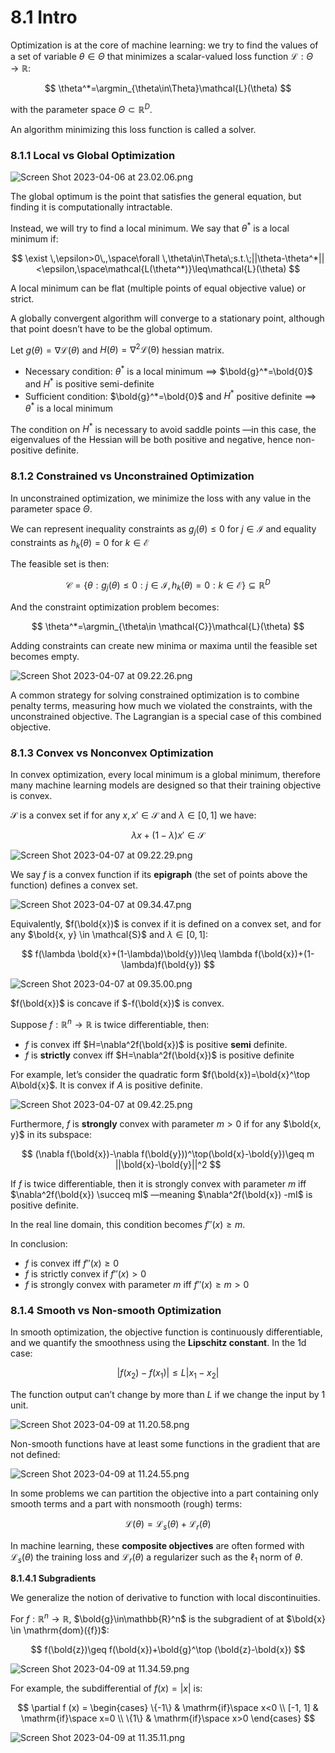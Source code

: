 # 8.1 Intro

Optimization is at the core of machine learning: we try to find the values of a set of variable $\theta \in \Theta$ that minimizes a scalar-valued loss function $\mathcal{L}:\Theta\rightarrow \mathbb{R}$:

$$
\theta^*=\argmin_{\theta\in\Theta}\mathcal{L}(\theta)
$$

with the parameter space $\Theta\subset\mathbb{R}^D$.

An algorithm minimizing this loss function is called a solver.

### 8.1.1 Local vs Global Optimization

![Screen Shot 2023-04-06 at 23.02.06.png](./Screen_Shot_2023-04-06_at_23.02.06.png)

The global optimum is the point that satisfies the general equation, but finding it is computationally intractable.

Instead, we will try to find a local minimum. We say that $\theta^*$ is a local minimum if:

$$
\exist \,\epsilon>0\,,\space\forall \,\theta\in\Theta\;s.t.\;||\theta-\theta^*||<\epsilon,\space\mathcal{L(\theta^*)}\leq\mathcal{L}(\theta)
$$

A local minimum can be flat (multiple points of equal objective value) or strict.

A globally convergent algorithm will converge to a stationary point, although that point doesn’t have to be the global optimum.

Let $g(\theta)=\nabla \mathcal{L}(\theta)$  and $H(\theta)=\nabla^2\mathcal{L(\theta)}$ hessian matrix. 

- Necessary condition:  $\theta^*$ is a local minimum $\implies$ $\bold{g}^*=\bold{0}$ and $H^*$ is positive semi-definite
- Sufficient condition: $\bold{g}^*=\bold{0}$ and $H^*$ positive definite $\implies$ $\theta^*$ is a local minimum

The condition on $H^*$ is necessary to avoid saddle points —in this case, the eigenvalues of the Hessian will be both positive and negative, hence non-positive definite. 

### 8.1.2 Constrained vs Unconstrained Optimization

In unconstrained optimization, we minimize the loss with any value in the parameter space $\Theta$.

We can represent inequality constraints as $g_j(\theta)\leq 0$ for $j\in \mathcal{I}$ and equality constraints as $h_k(\theta)=0$ for $k\in \mathcal{E}$

The feasible set is then:

$$
\mathcal{C}=\{\theta:g_j(\theta)\leq 0:j\in\mathcal{I},h_k(\theta)=0:k\in\mathcal{E}\}\subseteq \mathbb{R}^D
$$

And the constraint optimization problem becomes:

$$
\theta^*=\argmin_{\theta\in \mathcal{C}}\mathcal{L}(\theta)
$$

Adding constraints can create new minima or maxima until the feasible set becomes empty.

![Screen Shot 2023-04-07 at 09.22.26.png](./Screen_Shot_2023-04-07_at_09.22.26.png)

A common strategy for solving constrained optimization is to combine penalty terms, measuring how much we violated the constraints, with the unconstrained objective. The Lagrangian is a special case of this combined objective.

### 8.1.3 Convex vs Nonconvex Optimization

In convex optimization, every local minimum is a global minimum, therefore many machine learning models are designed so that their training objective is convex.

$\mathcal{S}$ is a convex set if for any $x, x' \in \mathcal{S}$ and $\lambda\in[0, 1]$ we have:

$$
\lambda x+(1-\lambda)x' \in \mathcal{S}
$$

![Screen Shot 2023-04-07 at 09.22.29.png](./Screen_Shot_2023-04-07_at_09.22.29.png)

We say $f$ is a convex function if its **epigraph** (the set of points above the function) defines a convex set.

![Screen Shot 2023-04-07 at 09.34.47.png](./Screen_Shot_2023-04-07_at_09.34.47.png)

Equivalently, $f(\bold{x})$ is convex if it is defined on a convex set, and for any $\bold{x, y} \in \mathcal{S}$ and $\lambda\in[0,1]$:

$$
f(\lambda \bold{x}+(1-\lambda)\bold{y})\leq \lambda f(\bold{x})+(1-\lambda)f(\bold{y})
$$

![Screen Shot 2023-04-07 at 09.35.00.png](./Screen_Shot_2023-04-07_at_09.35.00.png)

$f(\bold{x})$ is concave if $-f(\bold{x})$  is convex.

Suppose $f:\mathbb{R}^n \rightarrow \mathbb{R}$ is twice differentiable, then:

- $f$ is convex iff $H=\nabla^2f(\bold{x})$ is positive **semi** definite.
- $f$ is **strictly** convex iff $H=\nabla^2f(\bold{x})$ is positive definite

  

For example, let’s consider the quadratic form $f(\bold{x})=\bold{x}^\top A\bold{x}$. It is convex if $A$ is positive definite.

![Screen Shot 2023-04-07 at 09.42.25.png](./Screen_Shot_2023-04-07_at_09.42.25.png)

Furthermore, $f$ is **strongly** convex with parameter $m>0$ if for any $\bold{x, y}$ in its subspace:

$$
(\nabla f(\bold{x})-\nabla f(\bold{y}))^\top(\bold{x}-\bold{y})\geq m ||\bold{x}-\bold{y}||^2
$$

If $f$ is twice differentiable, then it is strongly convex with parameter $m$ iff $\nabla^2f(\bold{x}) \succeq mI$ —meaning $\nabla^2f(\bold{x}) -mI$  is positive definite.

In the real line domain, this condition becomes $f''(x)\geq m$.

In conclusion:

- $f$ is convex iff $f''(x)\geq0$
- $f$ is strictly convex if $f''(x)>0$
- $f$ is strongly convex with parameter $m$ iff $f''(x)\geq m>0$

### 8.1.4 Smooth vs Non-smooth Optimization

In smooth optimization, the objective function is continuously differentiable, and we quantify the smoothness using the **Lipschitz constant**. In the 1d case:

$$
|f(x_2)-f(x_1)|\leq L |x_1-x_2|
$$

The function output can’t change by more than $L$ if we change the input by $1$ unit.

![Screen Shot 2023-04-09 at 11.20.58.png](./Screen_Shot_2023-04-09_at_11.20.58.png)

Non-smooth functions have at least some functions in the gradient that are not defined:

![Screen Shot 2023-04-09 at 11.24.55.png](./Screen_Shot_2023-04-09_at_11.24.55.png)

In some problems we can partition the objective into a part containing only smooth terms and a part with nonsmooth (rough) terms:

$$
\mathcal{L}(\theta)=\mathcal{L}_s(\theta)+\mathcal{L}_r(\theta)
$$

In machine learning, these **composite objectives** are often formed with $\mathcal{L}_s(\theta)$ the training loss and $\mathcal{L}_r(\theta)$ a regularizer such as the $\ell_1$ norm of $\theta$.

**8.1.4.1 Subgradients**

We generalize the notion of derivative to function with local discontinuities.

For $f:\mathbb{R}^n\rightarrow \mathbb{R}$, $\bold{g}\in\mathbb{R}^n$ is the subgradient of at $\bold{x} \in \mathrm{dom}({f})$:

$$
f(\bold{z})\geq f(\bold{x})+\bold{g}^\top (\bold{z}-\bold{x})
$$

![Screen Shot 2023-04-09 at 11.34.59.png](./Screen_Shot_2023-04-09_at_11.34.59.png)

For example, the subdifferential  of $f(x)=|x|$ is:

$$
\partial f (x) =
\begin{cases}
\{-1\} & \mathrm{if}\space x<0 \\
[-1, 1] & \mathrm{if}\space x=0 \\ 
\{1\} & \mathrm{if}\space x>0
\end{cases}
$$

![Screen Shot 2023-04-09 at 11.35.11.png](./Screen_Shot_2023-04-09_at_11.35.11.png)